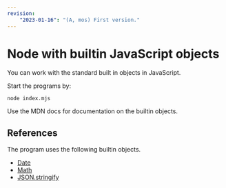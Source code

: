 ```yaml
---
revision: 
    "2023-01-16": "(A, mos) First version."
---
```

Node with builtin JavaScript objects
==============================

You can work with the standard built in objects in JavaScript.

Start the programs by:

```
node index.mjs
```

Use the MDN docs for documentation on the builtin objects.



References
-----------------------------

The program uses the following builtin objects.

* [Date](https://developer.mozilla.org/en-US/docs/Web/JavaScript/Reference/Global_Objects/Date)
* [Math](https://developer.mozilla.org/en-US/docs/Web/JavaScript/Reference/Global_Objects/Math)
* [JSON.stringify](https://developer.mozilla.org/en-US/docs/Web/JavaScript/Reference/Global_Objects/JSON/stringify)
